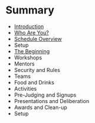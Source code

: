 # Summary

* [Introduction](README.md)
* [Who Are You?](who-are-you.md)
* [Schedule Overview](schedule-overview.md)
* Setup
* [The Beginning](the-beginning.md)
* Workshops
* Mentors
* Security and Rules
* Teams
* Food and Drinks
* Activities
* Pre-Judging and Signups
* Presentations and Deliberation
* Awards and Clean-up
* Setup

